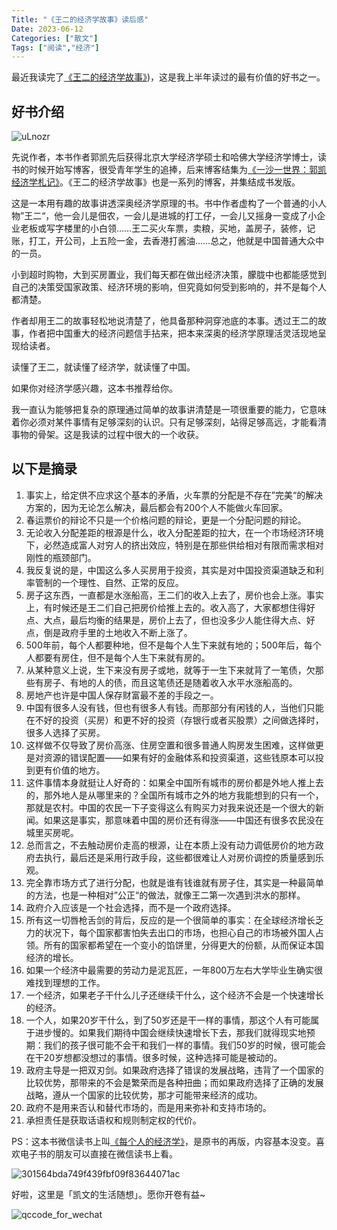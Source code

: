 ```yaml
---
Title: "《王二的经济学故事》读后感"
Date: 2023-06-12
Categories: ["散文"]
Tags: ["阅读","经济"]
---
```


最近我读完了[《王二的经济学故事》]((https://book.douban.com/subject/10733032/)))，这是我上半年读过的最有价值的好书之一。

## 好书介绍

![uLnozr](https://wechat-1315555539.cos.ap-nanjing.myqcloud.com/uPic/uLnozr.jpg)



先说作者，本书作者郭凯先后获得北京大学经济学硕士和哈佛大学经济学博士，读书的时候开始写博客，很受青年学生的追捧，后来博客结集为[《一沙一世界：郭凯经济学札记》](https://book.douban.com/subject/5378548/)。《王二的经济学故事》也是一系列的博客，并集结成书发版。



这是一本用有趣的故事讲透深奥经济学原理的书。书中作者虚构了一个普通的小人物”王二“，他一会儿是佃农，一会儿是进城的打工仔，一会儿又摇身一变成了小企业老板或写字楼里的小白领……王二买火车票，卖粮，买地，盖房子，装修，记账，打工，开公司，上五险一金，去香港打酱油……总之，他就是中国普通大众中的一员。

小到超时购物，大到买房置业，我们每天都在做出经济决策，朦胧中也都能感觉到自己的决策受国家政策、经济环境的影响，但究竟如何受到影响的，并不是每个人都清楚。

作者却用王二的故事轻松地说清楚了，他具备那种洞穿池底的本事。透过王二的故事，作者把中国重大的经济问题信手拈来，把本来深奥的经济学原理活灵活现地呈现给读者。

读懂了王二，就读懂了经济学，就读懂了中国。

如果你对经济学感兴趣，这本书推荐给你。

我一直认为能够把复杂的原理通过简单的故事讲清楚是一项很重要的能力，它意味着你必须对某件事情有足够深刻的认识。只有足够深刻，站得足够高远，才能看清事物的骨架。这是我读的过程中很大的一个收获。



## 以下是摘录

1. 事实上，给定供不应求这个基本的矛盾，火车票的分配是不存在”完美“的解决方案的，因为无论怎么解决，最后都会有200个人不能做火车回家。
2. 春运票价的辩论不只是一个价格问题的辩论，更是一个分配问题的辩论。
3. 无论收入分配差距的根源是什么，收入分配差距的拉大，在一个市场经济环境下，必然造成富人对穷人的挤出效应，特别是在那些供给相对有限而需求相对刚性的瓶颈部门。
4. 我反复说的是，中国这么多人买房用于投资，其实是对中国投资渠道缺乏和利率管制的一个理性、自然、正常的反应。
5. 房子这东西，一直都是水涨船高，王二们的收入上去了，房价也会上涨。事实上，有时候还是王二们自己把房价给推上去的。收入高了，大家都想住得好点、大点，最后均衡的结果是，房价上去了，但也没多少人能住得大点、好点，倒是政府手里的土地收入不断上涨了。
6. 500年前，每个人都要种地，但不是每个人生下来就有地的；500年后，每个人都要有房住，但不是每个人生下来就有房的。
7. 从某种意义上说，生下来没有房子或地，就等于一生下来就背了一笔债，欠那些有房子、有地的人的债，而且这笔债还是随着收入水平水涨船高的。
8. 房地产也许是中国人保存财富最不差的手段之一。
9. 中国有很多人没有钱，但也有很多人有钱。而那部分有闲钱的人，当他们只能在不好的投资（买房）和更不好的投资（存银行或者买股票）之间做选择时，很多人选择了买房。
10. 这样做不仅导致了房价高涨、住房空置和很多普通人购房发生困难，这样做更是对资源的错误配置——如果有好的金融体系和投资渠道，这些钱原本可以投到更有价值的地方。
11. 这件事情本身就挺让人好奇的：如果全中国所有城市的房价都是外地人推上去的，那外地人是从哪里来的？全国所有城市之外的地方我能想到的只有一个，那就是农村。中国的农民一下子变得这么有购买力对我来说还是一个很大的新闻。如果这是事实，那意味着中国的房价还有得涨——中国还有很多农民没在城里买房呢。
12. 总而言之，不去触动房价走高的根源，让在本质上没有动力调低房价的地方政府去执行，最后还是采用行政手段，这些都很难让人对房价调控的质量感到乐观。
13. 完全靠市场方式了进行分配，也就是谁有钱谁就有房子住，其实是一种最简单的方法，也是一种相对”公正“的做法，就像王二第一次遇到洪水的那样。
14. 政府介入应该是一个社会选择，而不是一个政府选择。
15. 所有这一切唇枪舌剑的背后，反应的是一个很简单的事实：在全球经济增长乏力的状况下，每个国家都害怕失去出口的市场，也担心自己的市场被外国人占领。所有的国家都希望在一个变小的馅饼里，分得更大的份额，从而保证本国经济的增长。
16. 如果一个经济中最需要的劳动力是泥瓦匠，一年800万左右大学毕业生确实很难找到理想的工作。
17. 一个经济，如果老子干什么儿子还继续干什么，这个经济不会是一个快速增长的经济。
18. 一个人，如果20岁干什么，到了50岁还是干一样的事情，那这个人有可能属于进步慢的。如果我们期待中国会继续快速增长下去，那我们就得现实地预期：我们的孩子很可能不会干和我们一样的事情。我们50岁的时候，很可能会在干20岁想都没想过的事情。很多时候，这种选择可能是被动的。
19. 政府主导是一把双刃剑。如果政府选择了错误的发展战略，违背了一个国家的比较优势，那带来的不会是繁荣而是各种扭曲；而如果政府选择了正确的发展战略，遵从一个国家的比较优势，那才可能带来经济的成功。
20. 政府不是用来否认和替代市场的，而是用来弥补和支持市场的。
21. 承担责任是获取话语权和规则制定权的代价。



PS：这本书微信读书上叫[《每个人的经济学》](https://book.douban.com/subject/35377805/)，是原书的再版，内容基本没变。喜欢电子书的朋友可以直接在微信读书上看。

![301564bda749f439fbf09f83644071ac](https://wechat-1315555539.cos.ap-nanjing.myqcloud.com/uPic/301564bda749f439fbf09f83644071ac.jpg)

好啦，这里是「凯文的生活随想」。愿你开卷有益~

![qccode_for_wechat](https://wechat-1315555539.cos.ap-nanjing.myqcloud.com/uPic/qccode_for_wechat.png)
